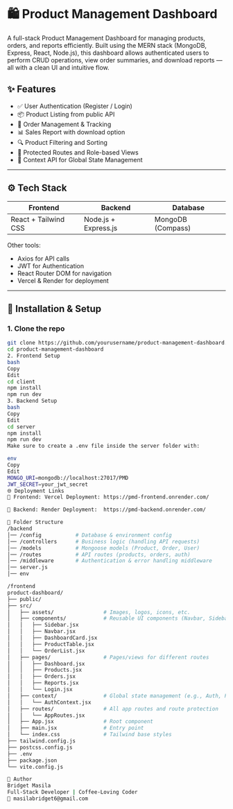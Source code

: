 
# 🛍️ Product Management Dashboard

A full-stack Product Management Dashboard for managing products, orders, and reports efficiently. Built using the MERN stack (MongoDB, Express, React, Node.js), this dashboard allows authenticated users to perform CRUD operations, view order summaries, and download reports — all with a clean UI and intuitive flow.

## ✨ Features

- ✅ User Authentication (Register / Login)
- 📦 Product Listing from public API
- 🧾 Order Management & Tracking
- 📊 Sales Report with download option
- 🔍 Product Filtering and Sorting
- 📁 Protected Routes and Role-based Views
- 🧠 Context API for Global State Management

---

## ⚙️ Tech Stack

| Frontend         | Backend         | Database        |
|------------------|------------------|------------------|
| React + Tailwind CSS | Node.js + Express.js | MongoDB (Compass) |

Other tools:
- Axios for API calls
- JWT for Authentication
- React Router DOM for navigation
- Vercel & Render for deployment

---

## 🚀 Installation & Setup

### 1. Clone the repo

```bash
git clone https://github.com/yourusername/product-management-dashboard.git
cd product-management-dashboard
2. Frontend Setup
bash
Copy
Edit
cd client
npm install
npm run dev
3. Backend Setup
bash
Copy
Edit
cd server
npm install
npm run dev
Make sure to create a .env file inside the server folder with:

env
Copy
Edit
MONGO_URI=mongodb://localhost:27017/PMD
JWT_SECRET=your_jwt_secret
🌐 Deployment Links
🔗 Frontend: Vercel Deployment: https://pmd-frontend.onrender.com/

🔗 Backend: Render Deployment:  https://pmd-backend.onrender.com/

📁 Folder Structure
/backend
│── /config           # Database & environment config
│── /controllers      # Business logic (handling API requests)
│── /models           # Mongoose models (Product, Order, User)
│── /routes           # API routes (products, orders, auth)
│── /middleware       # Authentication & error handling middleware
│── server.js
│── env

/frontend
product-dashboard/
├── public/
├── src/
│   ├── assets/                # Images, logos, icons, etc.
│   ├── components/            # Reusable UI components (Navbar, Sidebar, Cards, Table)
│   │   ├── Sidebar.jsx
│   │   ├── Navbar.jsx
│   │   ├── DashboardCard.jsx
│   │   ├── ProductTable.jsx
│   │   └── OrderList.jsx
│   ├── pages/                 # Pages/views for different routes
│   │   ├── Dashboard.jsx
│   │   ├── Products.jsx
│   │   ├── Orders.jsx
│   │   ├── Reports.jsx
│   │   └── Login.jsx
│   ├── context/               # Global state management (e.g., Auth, Products, Orders)
│   │   └── AuthContext.jsx
│   ├── routes/                # All app routes and route protection
│   │   └── AppRoutes.jsx
│   ├── App.jsx                # Root component
│   ├── main.jsx               # Entry point
│   └── index.css              # Tailwind base styles
├── tailwind.config.js
├── postcss.config.js
├── .env
├── package.json
└── vite.config.js

🙌 Author
Bridget Masila
Full-Stack Developer | Coffee-Loving Coder
📧 masilabridget6@gmail.com


